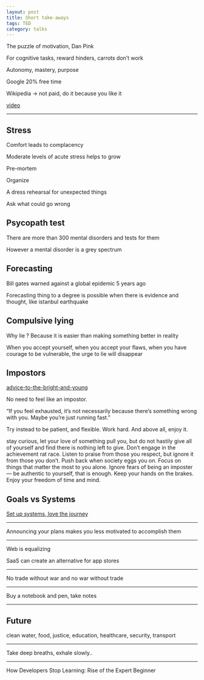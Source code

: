 ```yaml
---
layout: post
title: Short take-aways 
tags: TED
category: talks
--- 
```


The puzzle of motivation, Dan Pink

For cognitive tasks, reward hinders, carrots don’t work 

Autonomy, mastery, purpose 

Google 20% free time 

Wikipedia -> not paid, do it because you like it 

[video](https://youtu.be/rrkrvAUbU9Y)

---

## Stress

Comfort leads to complacency

Moderate levels of acute stress helps to grow 

Pre-mortem 

Organize 

A dress rehearsal for unexpected things 

Ask what could go wrong 


## Psycopath test

There are more than 300 mental disorders and tests for them 

However a mental disorder is a grey spectrum 
 
## Forecasting

Bill gates warned against a global epidemic 5 years ago 

Forecasting thing to a degree is possible when there is evidence and thought, like istanbul earthquake 


## Compulsive lying 

Why lie ? Because it is easier than making something better in reality 

When you accept yourself, when you accept your flaws, when you have courage to be vulnerable, the urge to lie will disappear 

## Impostors

[advice-to-the-bright-and-young](https://daniellefong.com/2008/05/15/advice-to-the-bright-and-young/)

No need to feel like an impostor. 

“If you feel exhausted, it’s not necessarily because there’s something wrong with you. Maybe you’re just running fast.”

Try instead to be patient, and flexible. Work hard. And above all, enjoy it.

stay curious, let your love of something pull you, but do not hastily give all of yourself and find there is nothing left to give. Don’t engage in the achievement rat race. Listen to praise from those you respect, but ignore it from those you don’t. Push back when society eggs you on. Focus on things that matter the most to you alone. Ignore fears of being an imposter — be authentic to yourself, that is enough. Keep your hands on the brakes. Enjoy your freedom of time and mind. 

## Goals vs Systems

[Set up systems, love the journey](https://www.scottadamssays.com/2013/11/18/goals-vs-systems/
)

---


Announcing your plans makes you less motivated to accomplish them


---

Web is equalizing 

SaaS can create an alternative for app stores  

---

No trade without war and no war without trade

---

Buy a notebook and pen, take notes 

---

## Future 

clean water, food, justice, education, healthcare, security, transport  

---

Take deep breaths, exhale slowly..


---

How Developers Stop Learning: Rise of the Expert Beginner





